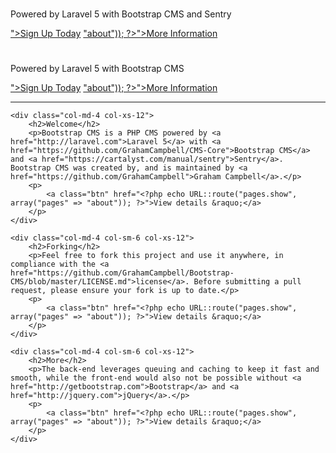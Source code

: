 <div class="hidden-xs">
    <div class="jumbotron">
        <div class="hidden-sm">
            <h1><?php echo Config::get("graham-campbell/core::name"); ?></h1>
        </div>
        <div class="visible-sm">
            <h1><?php echo Config::get("graham-campbell/core::name"); ?></h1>
        </div>
        <p class="lead">Powered by Laravel 5 with Bootstrap CMS and Sentry</p>
        <?php if (Config::get('graham-campbell/credentials::regallowed')) { ?>
            <a class="btn btn-lg btn-success" href="<?php echo URL::route("account.register"); ?>">Sign Up Today</a>
        <?php } else { ?>
            <a class="btn btn-lg btn-success" href="<?php echo URL::route("pages.show", array("pages" => "about")); ?>">More Information</a>
        <?php } ?>
    </div>
</div>

<div class="visible-xs">
    <div class="jumbotron">
        <h1><?php echo Config::get("graham-campbell/core::name"); ?></h1>
        <p class="lead">Powered by Laravel 5 with Bootstrap CMS</p>
        <?php if (Config::get('graham-campbell/credentials::regallowed')) { ?>
            <a class="btn btn-lg btn-success" href="<?php echo URL::route("account.register"); ?>">Sign Up Today</a>
        <?php } else { ?>
            <a class="btn btn-lg btn-success" href="<?php echo URL::route("pages.show", array("pages" => "about")); ?>">More Information</a>
        <?php } ?>
    </div>
</div>

<hr>

<div class="row">

    <div class="col-md-4 col-xs-12">
        <h2>Welcome</h2>
        <p>Bootstrap CMS is a PHP CMS powered by <a href="http://laravel.com">Laravel 5</a> with <a href="https://github.com/GrahamCampbell/CMS-Core">Bootstrap CMS</a> and <a href="https://cartalyst.com/manual/sentry">Sentry</a>. Bootstrap CMS was created by, and is maintained by <a href="https://github.com/GrahamCampbell">Graham Campbell</a>.</p>
        <p>
            <a class="btn" href="<?php echo URL::route("pages.show", array("pages" => "about")); ?>">View details &raquo;</a>
        </p>
    </div>

    <div class="col-md-4 col-sm-6 col-xs-12">
        <h2>Forking</h2>
        <p>Feel free to fork this project and use it anywhere, in compliance with the <a href="https://github.com/GrahamCampbell/Bootstrap-CMS/blob/master/LICENSE.md">license</a>. Before submitting a pull request, please ensure your fork is up to date.</p>
        <p>
            <a class="btn" href="<?php echo URL::route("pages.show", array("pages" => "about")); ?>">View details &raquo;</a>
        </p>
    </div>

    <div class="col-md-4 col-sm-6 col-xs-12">
        <h2>More</h2>
        <p>The back-end leverages queuing and caching to keep it fast and smooth, while the front-end would also not be possible without <a href="http://getbootstrap.com">Bootstrap</a> and <a href="http://jquery.com">jQuery</a>.</p>
        <p>
            <a class="btn" href="<?php echo URL::route("pages.show", array("pages" => "about")); ?>">View details &raquo;</a>
        </p>
    </div>

</div>
